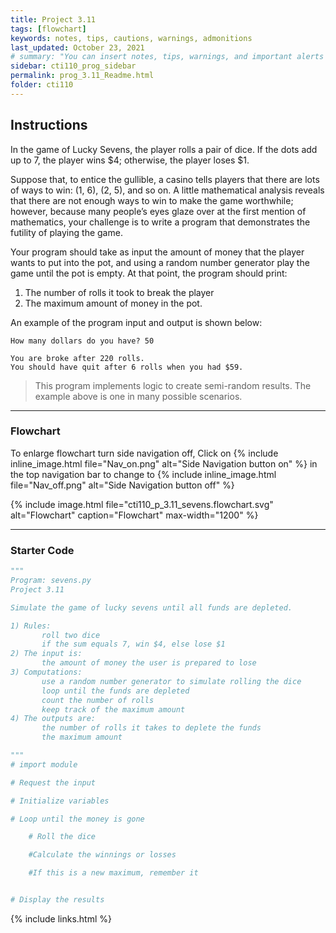 ```yaml
---
title: Project 3.11
tags: [flowchart]
keywords: notes, tips, cautions, warnings, admonitions
last_updated: October 23, 2021
# summary: "You can insert notes, tips, warnings, and important alerts in your content. These notes are stored as shortcodes made available through the linksrefs.hmtl include."
sidebar: cti110_prog_sidebar
permalink: prog_3.11_Readme.html
folder: cti110
---
```


## Instructions

In the game of Lucky Sevens, the player rolls a pair of dice. If the dots add up to 7, the player wins \$4; otherwise, the player loses \$1.

Suppose that, to entice the gullible, a casino tells players that there are lots of ways to win: (1, 6), (2, 5), and so on. A little mathematical analysis reveals that there are not enough ways to win to make the game worthwhile; however, because many people’s eyes glaze over at the first mention of mathematics, your challenge is to write a program that demonstrates the futility of playing the game.

Your program should take as input the amount of money that the player wants to put into the pot, and using a random number generator play the game until the pot is empty. At that point, the program should print:

1. The number of rolls it took to break the player
2. The maximum amount of money in the pot.

An example of the program input and output is shown below:

```text
How many dollars do you have? 50

You are broke after 220 rolls.
You should have quit after 6 rolls when you had $59.
```

>This program implements logic to create semi-random results. The example above is one in many possible scenarios.

---

### Flowchart

To enlarge flowchart turn side navigation off, Click on {% include inline_image.html
file="Nav_on.png" alt="Side Navigation button on" %} in the top navigation bar to change to {% include inline_image.html
file="Nav_off.png" alt="Side Navigation button off" %}

{% include image.html file="cti110_p_3.11_sevens.flowchart.svg" alt="Flowchart" caption="Flowchart" max-width="1200" %}

---

### Starter Code

```python
"""
Program: sevens.py
Project 3.11

Simulate the game of lucky sevens until all funds are depleted.

1) Rules:
       roll two dice
       if the sum equals 7, win $4, else lose $1
2) The input is:
       the amount of money the user is prepared to lose 
3) Computations:
       use a random number generator to simulate rolling the dice
       loop until the funds are depleted 
       count the number of rolls
       keep track of the maximum amount
4) The outputs are:
       the number of rolls it takes to deplete the funds
       the maximum amount 

"""
# import module 

# Request the input

# Initialize variables

# Loop until the money is gone

    # Roll the dice

    #Calculate the winnings or losses

    #If this is a new maximum, remember it


# Display the results
```

{% include links.html %}
